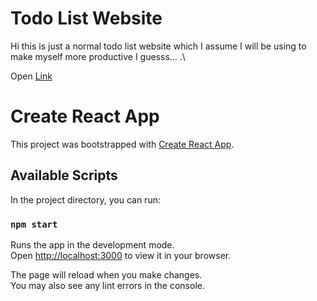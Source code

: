 # Todo List Website

Hi this is just a normal todo list website which I assume I will be using to make myself more productive
I guesss... .\

Open [Link]("https://todo-7gq.pages.dev/")

# Create React App

This project was bootstrapped with [Create React App](https://github.com/facebook/create-react-app).

## Available Scripts

In the project directory, you can run:

### `npm start`

Runs the app in the development mode.\
Open [http://localhost:3000](http://localhost:3000) to view it in your browser.

The page will reload when you make changes.\
You may also see any lint errors in the console.
